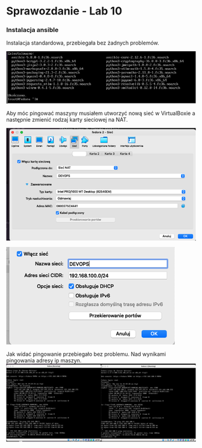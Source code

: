 # Sprawozdanie - Lab 10

### Instalacja ansible

Instalacja standardowa, przebiegała bez żadnych problemów.

<img src="1.png"  
alt="img1">

Aby móc pingować maszyny musiałem utworzyć nową sieć w VirtualBoxie
a następnie zmienić rodzaj karty sieciowej na NAT.

<img src="2.png"  
alt="img1">

<img src="4.png"  
alt="img1">

Jak widać pingowanie przebiegało bez problemu. Nad wynikami pingowania adresy ip maszyn.
<img src="3.png"  
alt="img1">
